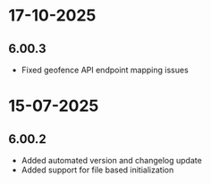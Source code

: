 # 17-10-2025

## 6.00.3

- Fixed geofence API endpoint mapping issues

# 15-07-2025

## 6.00.2

- Added automated version and changelog update
- Added support for file based initialization
